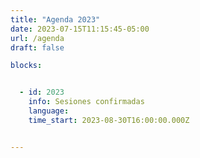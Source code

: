 ```yaml
---
title: "Agenda 2023"
date: 2023-07-15T11:15:45-05:00
url: /agenda
draft: false

blocks: 


  - id: 2023
    info: Sesiones confirmadas
    language: 
    time_start: 2023-08-30T16:00:00.000Z


---
```




	
